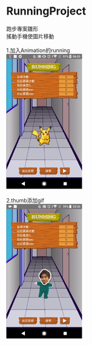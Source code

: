 # RunningProject
跑步專案雛形<br />
搖動手機使圖片移動<br /><br />
1.加入Animation的running<br />
<img src="https://github.com/armyant0920/RunningProject/blob/master/running1.gif" width="200" >  <br /><br />
2.thumb添加gif<br />
<img src="https://github.com/armyant0920/RunningProject/blob/master/running2.gif" width="200" >

